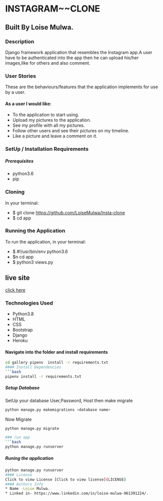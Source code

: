 # INSTAGRAM~~CLONE
## Built By Loise Mulwa.
### Description
Django framework application that resembles the Instagram app.A user have to be authenticated into the app then he can upload his/her images,like for others and also comment.

### User Stories
These are the behaviours/features that the application implements for use by a user.

#### As a user I would like:
* To the application to start using.
* Upload my pictures to the application.
* See my profile with all my pictures.
* Follow other users and see their pictures on my timeline.
* Like a picture and leave a comment on it.







### SetUp / Installation Requirements
##### Prerequisites
* python3.6
* pip

### Cloning
In your terminal:

 * $ git clone https://github.com/LoiseMulwa/Insta-clone
 * $ cd app
 
### Running the Application
To run the application, in your terminal:
 * $ #!/usr/bin/env python3.6
 * $n cd app
 * $ python3 views.py
## live site
 [click here]()

### Technologies Used
* Python3.8
* HTML
* CSS
* Bootstrap
* Django
* Heroku

#### Navigate into the folder and install requirements  
 ```bash 
cd gallery pipenv  install -r requirements.txt 
#### Install Dependencies  
 ```bash 
 pipenv install -r requirements.txt 
```  
##### Setup Database  
  SetUp your database User,Password, Host then make migrate  
 ```bash 
python manage.py makemigrations <database name>
 ``` 
 Now Migrate  
 ```bash 
 python manage.py migrate 

### run app
 ```bash 
 python manage.py runserver 
```  
##### Runing the application 
 ```bash 
 python manage.py runserver
#### License
Click to view License [Click to view license](LICENSE)
#### Authors Info
* Name -Loise Mulwa.
* Linked in- https://www.linkedin.com/in/loise-mulwa-961391224/.
